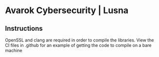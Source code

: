 # Avarok Cybersecurity | Lusna

## Instructions
OpenSSL and clang are required in order to compile the libraries. View the CI files in .github for an example of getting the code to compile on a bare machine